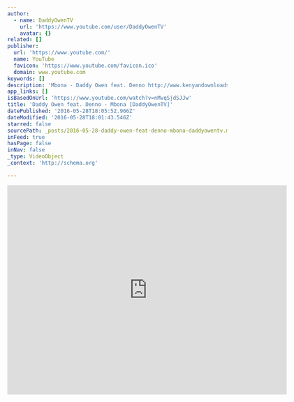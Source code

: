 ```yaml
---
author:
  - name: DaddyOwenTV
    url: 'https://www.youtube.com/user/DaddyOwenTV'
    avatar: {}
related: []
publisher:
  url: 'https://www.youtube.com/'
  name: YouTube
  favicon: 'https://www.youtube.com/favicon.ico'
  domain: www.youtube.com
keywords: []
description: 'Mbona - Daddy Owen feat. Denno http://www.kenyandownloads.com/daddyowen/ "I choose to not place "dis" in my ability" - @daddyowenmusic "Disability is NOT inability" - Denno Mbona - Daddy Owen feat. Denno Produced by Dillie and R. Kay Vide By Ogopa Video CTA - Cleaning The Airwaves @CTA101'
app_links: []
isBasedOnUrl: 'https://www.youtube.com/watch?v=nMvqSjdSJJw'
title: 'Daddy Owen feat. Denno - Mbona [DaddyOwenTV]'
datePublished: '2016-05-28T18:05:52.966Z'
dateModified: '2016-05-28T18:01:43.546Z'
starred: false
sourcePath: _posts/2016-05-28-daddy-owen-feat-denno-mbona-daddyowentv.md
inFeed: true
hasPage: false
inNav: false
_type: VideoObject
_context: 'http://schema.org'

---
```

<iframe src="https://cdn.embedly.com/widgets/media.html?src=https%3A%2F%2Fwww.youtube.com%2Fembed%2FnMvqSjdSJJw%3Ffeature%3Doembed&amp;url=http%3A%2F%2Fwww.youtube.com%2Fwatch%3Fv%3DnMvqSjdSJJw&amp;image=https%3A%2F%2Fi.ytimg.com%2Fvi%2FnMvqSjdSJJw%2Fhqdefault.jpg&amp;key=b7d04c9b404c499eba89ee7072e1c4f7&amp;type=text%2Fhtml&amp;schema=youtube" width="640" height="480" scrolling="no" frameborder="0" allowfullscreen="" style=""></iframe>